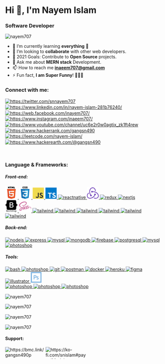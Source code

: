 <h1 align="left">Hi 👋, I'm Nayem Islam</h1>
  <h3 align="left">Software Developer</h3>

  <p align="left">
    <img src="https://komarev.com/ghpvc/?username=nayem707&label=Profile%20views&color=0e75b6&style=flat"
      alt="nayem707" />
  </p>

- 🔭 I’m currently learning **everything** 🤣
- 👯 I’m looking to **collaborate** with other web developers.
- 🥅 2021 Goals: Contribute to **Open Source** projects.
- 💬 Ask me about **MERN stack** Development.
- 📫 How to reach me **inaeem707@gmail.com**
- ⚡ Fun fact, **I am Super Funny**! 🤣🤣🤣

<h3 align="left">Connect with me:</h3>
<p align="left">
<a href="https://twitter.com/snnayem707" target="blank">
        <img align="center"
          src="https://raw.githubusercontent.com/rahuldkjain/github-profile-readme-generator/master/src/images/icons/Social/twitter.svg"
          alt="https://twitter.com/snnayem707" height="30" width="40" />
      </a>
<a href="https://www.linkedin.com/in/nayem-islam-281b76240/" target="blank">
        <img align="center"
          src="https://raw.githubusercontent.com/rahuldkjain/github-profile-readme-generator/master/src/images/icons/Social/linked-in-alt.svg"
          alt="https://www.linkedin.com/in/nayem-islam-281b76240/" height="30" width="40" />
      </a>
<a href="https://web.facebook.com/inayem707/" target="blank">
        <img align="center"
          src="https://raw.githubusercontent.com/rahuldkjain/github-profile-readme-generator/master/src/images/icons/Social/facebook.svg"
          alt="https://web.facebook.com/inayem707/" height="30" width="40" /></a>
<a href="https://www.instagram.com/inaeem707/" target="blank">
        <img align="center"
          src="https://raw.githubusercontent.com/rahuldkjain/github-profile-readme-generator/master/src/images/icons/Social/instagram.svg"
          alt="https://www.instagram.com/inaeem707/" height="30" width="40" /></a>
<a href="https://www.youtube.com/channel/UC6E2R0w0AGtiX_zk1fT4Rew" target="blank">
        <img align="center"
          src="https://raw.githubusercontent.com/rahuldkjain/github-profile-readme-generator/master/src/images/icons/Social/youtube.svg"
          alt="https://www.youtube.com/channel/uc6e2r0w0agtix_zk1ft4rew" height="30" width="40" /></a>
<a href="https://www.hackerrank.com/gangsn490" target="blank">
        <img align="center"
          src="https://raw.githubusercontent.com/rahuldkjain/github-profile-readme-generator/master/src/images/icons/Social/hackerrank.svg"
          alt="https://www.hackerrank.com/gangsn490" height="30" width="40" /></a>
<a href="https://leetcode.com/nayem-islam/" target="blank">
        <img align="center"
          src="https://raw.githubusercontent.com/rahuldkjain/github-profile-readme-generator/master/src/images/icons/Social/leet-code.svg"
          alt="https://leetcode.com/nayem-islam/" height="30" width="40" /></a>
<a href="https://www.hackerearth.com/@gangsn490" target="blank">
        <img align="center"
          src="https://raw.githubusercontent.com/rahuldkjain/github-profile-readme-generator/master/src/images/icons/Social/hackerearth.svg"
          alt="https://www.hackerearth.com/@gangsn490" height="30" width="40" /></a>
</p>

</br>

<h3 align="left">Language & Frameworks:</h3>
<h5 align="left">Front-end:</h5>
<p align="left">
<a href="https://www.w3.org/html/" target="_blank" rel="noreferrer">
      <img src="https://raw.githubusercontent.com/devicons/devicon/master/icons/html5/html5-original-wordmark.svg"
          alt="html5" width="40" height="40" />
      </a>

<a href="https://www.w3schools.com/css/" target="_blank" rel="noreferrer">
      <img src="https://raw.githubusercontent.com/devicons/devicon/master/icons/css3/css3-original-wordmark.svg"
          alt="css3" width="40" height="40" />
      </a>

<a href="https://developer.mozilla.org/en-US/docs/Web/JavaScript" target="_blank" rel="noreferrer">
      <img src="https://raw.githubusercontent.com/devicons/devicon/master/icons/javascript/javascript-original.svg"
          alt="javascript" width="37" height="37" />
      </a>
<a href="https://www.typescriptlang.org/" target="_blank" rel="noreferrer">
      <img src="https://raw.githubusercontent.com/devicons/devicon/master/icons/typescript/typescript-original.svg"
        alt="typescript" width="37" height="37" />
      </a>
<a href="https://reactnative.dev/" target="_blank" rel="noreferrer">
      <img src="https://reactnative.dev/img/header_logo.svg" alt="reactnative" width="40" height="40" />
</a>
<a href="https://redux.js.org" target="_blank" rel="noreferrer">
      <img src="https://raw.githubusercontent.com/devicons/devicon/master/icons/redux/redux-original.svg" alt="redux"
     height="38" />
</a>
<a href="https://react-query.com" target="_blank" rel="noreferrer">
      <img src="https://seeklogo.com/images/R/react-query-logo-1340EA4CE9-seeklogo.com.png" alt="redux"
     height="36" />
</a>

<a href="https://nextjs.org/" target="_blank" rel="noreferrer">
    <img src="https://static-00.iconduck.com/assets.00/next-js-icon-512x512-zuauazrk.png" alt="nextjs" height="38" />
</a>
<br>
<a href="https://getbootstrap.com" target="_blank" rel="noreferrer">
      <img src="https://raw.githubusercontent.com/devicons/devicon/master/icons/bootstrap/bootstrap-plain-wordmark.svg"
          alt="bootstrap" width="40" height="40" />
          </a>
<a href="https://sass-lang.com" target="_blank" rel="noreferrer">
      <img src="https://raw.githubusercontent.com/devicons/devicon/master/icons/sass/sass-original.svg" alt="sass"
       height="40" />
</a>
<a href="https://tailwindcss.com/" target="_blank" rel="noreferrer">
    <img src="https://www.vectorlogo.zone/logos/tailwindcss/tailwindcss-icon.svg" alt="tailwind" width="40"
    height="40" />
</a>
<a href="https://tailwindcss.com/" target="_blank" rel="noreferrer">
    <img src="https://images.opencollective.com/rsuite/2674303/logo/256.png" alt="tailwind" width="30"
    height="35" />
</a>
<a href="https://v4.material-ui.com" target="_blank" rel="noreferrer">
    <img src="https://seeklogo.com/images/M/material-ui-logo-5BDCB9BA8F-seeklogo.com.png" alt="tailwind" 
    height="32" />
</a>
<a href="https://v4.material-ui.com" target="_blank" rel="noreferrer">
    <img src="https://static-00.iconduck.com/assets.00/ant-design-icon-512x512-ncocfg8e.png" alt="tailwind"
    height="40" />
</a>
<a href="https://v4.material-ui.com" target="_blank" rel="noreferrer">
    <img src="https://pagepro.co/blog/wp-content/uploads/2020/03/framer-motion.png" alt="tailwind"
    height="37" />
</a>
<a href="https://v4.material-ui.com" target="_blank" rel="noreferrer">
    <img src="https://cdn.iconscout.com/icon/free/png-256/free-jquery-8-1175153.png" alt="tailwind"
    height="40" />
</a>

<h5 align="left" >Back-end:</h5>
<a href="https://nodejs.org" target="_blank" rel="noreferrer">
      <img src="https://static-00.iconduck.com/assets.00/node-js-icon-454x512-nztofx17.png"
        alt="nodejs" height="40" />
</a>
<a href="https://expressjs.com" target="_blank" rel="noreferrer">
      <img src="https://upload.wikimedia.org/wikipedia/commons/thumb/8/88/Status_iucn_EX_icon.svg/480px-Status_iucn_EX_icon.svg.png"
        alt="express" width="40"  />
</a>
<a href="https://www.mysql.com/" target="_blank" rel="noreferrer">
      <img src="https://static-00.iconduck.com/assets.00/socket-io-icon-2048x2046-tx88w4en.png"
        alt="mysql" width="40" height="40" />
    </a>
<a href="https://www.mongodb.com/" target="_blank" rel="noreferrer">
<img src="https://www.svgrepo.com/download/331488/mongodb.svg"
        alt="mongodb" width="40" height="40" />
</a>
<a href="https://firebase.google.com/" target="_blank" rel="noreferrer">
      <img src="https://www.vectorlogo.zone/logos/firebase/firebase-icon.svg" alt="firebase" width="40" height="40"  />
    </a>
<a href="https://www.postgresql.org" target="_blank" rel="noreferrer">
      <img
        src="https://cdn-icons-png.flaticon.com/512/5968/5968342.png"
        alt="postgresql" width="37" height="37" />
    </a>
 <a href="https://www.mysql.com/" target="_blank" rel="noreferrer">
      <img src="https://www.freepnglogos.com/uploads/logo-mysql-png/logo-mysql-mysql-logo-png-images-are-download-crazypng-21.png"
        alt="mysql" width="40" height="40" />
    </a>
<a href="https://www.photoshop.com/en" target="_blank" rel="noreferrer">
      <img
      src="https://seeklogo.com/images/J/jwt-logo-65D86B4640-seeklogo.com.png"
      alt="photoshop" width="35" height="35" />
    </a>

<h5 align="left">Tools:</h5>
<a href="https://www.gnu.org/software/bash/" target="_blank" rel="noreferrer">
      <img src="https://upload.wikimedia.org/wikipedia/commons/thumb/9/9a/Visual_Studio_Code_1.35_icon.svg/2048px-Visual_Studio_Code_1.35_icon.svg.png" alt="bash" width="35" height="35" />
    </a>
<a href="https://www.photoshop.com/en" target="_blank" rel="noreferrer">
      <img
      src="https://user-images.githubusercontent.com/343840/103776943-cc69ce00-4ff5-11eb-9192-f48357e1c6d0.png"
      alt="photoshop" height="40" />
    </a>
<a href="https://git-scm.com/" target="_blank" rel="noreferrer">
      <img src="https://www.vectorlogo.zone/logos/git-scm/git-scm-icon.svg" alt="git" width="35" height="35" />
    </a>
<a href="https://postman.com" target="_blank" rel="noreferrer">
      <img src="https://www.vectorlogo.zone/logos/getpostman/getpostman-icon.svg" alt="postman" width="35" height="35" />
    </a>
<a href="https://www.docker.com/" target="_blank" rel="noreferrer">
      <img src="https://cdn-icons-png.flaticon.com/512/25/25231.png"
        alt="docker" width="35" height="35" />
    </a>
<a href="https://heroku.com" target="_blank" rel="noreferrer">
      <img src="https://www.vectorlogo.zone/logos/heroku/heroku-icon.svg" alt="heroku" width="35" height="35" />
    </a>
<a href="https://www.figma.com/" target="_blank" rel="noreferrer">
      <img src="https://www.vectorlogo.zone/logos/figma/figma-icon.svg" alt="figma" width="35" height="35" />
    </a>
<a href="https://www.adobe.com/in/products/illustrator.html" target="_blank" rel="noreferrer">
      <img 
      src="https://www.vectorlogo.zone/logos/adobe_illustrator/adobe_illustrator-icon.svg" alt="illustrator"
      width="35" height="35" />
    </a>
<a href="https://www.photoshop.com/en" target="_blank" rel="noreferrer">
      <img
      src="https://raw.githubusercontent.com/devicons/devicon/master/icons/photoshop/photoshop-line.svg"
      alt="photoshop" width="35" height="35" />
    </a>
</br>
<a href="https://www.photoshop.com/en" target="_blank" rel="noreferrer">
      <img
      src="https://upload.wikimedia.org/wikipedia/commons/thumb/f/f1/Vitejs-logo.svg/1039px-Vitejs-logo.svg.png"
      alt="photoshop" width="35" height="35" />
    </a>
<a href="https://www.photoshop.com/en" target="_blank" rel="noreferrer">
      <img
      src="https://assets.vercel.com/image/upload/front/favicon/vercel/180x180.png"
      alt="photoshop" width="35" height="35" />
    </a>
<a href="https://www.photoshop.com/en" target="_blank" rel="noreferrer">
      <img
      src="https://cdn.freebiesupply.com/logos/large/2x/netlify-logo-png-transparent.png"
      alt="photoshop" width="35" height="35" />
    </a>

</p>

<p align="left">
      <img align="center" width=350
        src="https://github-readme-stats.vercel.app/api/top-langs?username=nayem707&show_icons=true&locale=en&layout=compact&theme=dracula&card_width=320"
        alt="nayem707" />
    </p>
<p align="left">
    <img align="center"
        src="https://github-readme-stats.vercel.app/api?username=nayem707&show_icons=true&theme=dracula"
        alt="nayem707" />
    </p>

<p align="left">
      <img align="center"
      src="https://github-readme-streak-stats.herokuapp.com/?user=nayem707&theme=dracula"
      alt="nayem707" />
    </p>
    <p>
    <img height=195 align="center" src="https://github-profile-trophy.vercel.app/?username=nayem707&ma&theme=dracula&ma&column=5&margin-w=5&margin-h=5" alt="nayem707" />
    </p>

  <h4 align="left">Support:</h4>
  <p>
  <a href="https://www.buymeacoffee.com/https://bmc.link/gangsn490p">
  <img  align="left" src="https://cdn.buymeacoffee.com/buttons/v2/default-yellow.png" height="38" width="130" alt="https://bmc.link/gangsn490p" />
  </a>
  <a href="https://ko-fi.com/https://ko-fi.com/snislam#paypalModal"> 
  <img align="left" src="https://cdn.ko-fi.com/cdn/kofi3.png?v=3" height="38" width="130" alt="https://ko-fi.com/snislam#paypalModal" />
  </a>
  </p>
